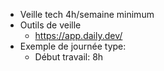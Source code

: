 * Veille tech 4h/semaine minimum
* Outils de veille
	* https://app.daily.dev/
* Exemple de journée type:
	* Début travail: 8h